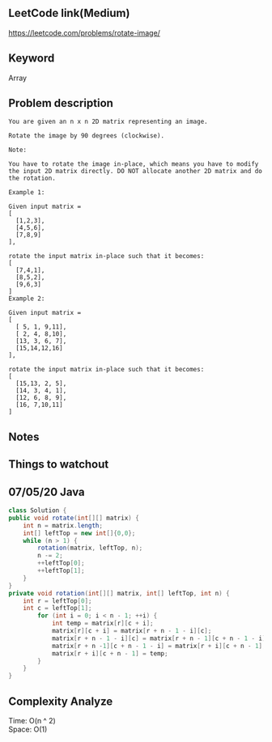 ## LeetCode link(Medium)
https://leetcode.com/problems/rotate-image/

## Keyword
Array

## Problem description
```
You are given an n x n 2D matrix representing an image.

Rotate the image by 90 degrees (clockwise).

Note:

You have to rotate the image in-place, which means you have to modify the input 2D matrix directly. DO NOT allocate another 2D matrix and do the rotation.

Example 1:

Given input matrix = 
[
  [1,2,3],
  [4,5,6],
  [7,8,9]
],

rotate the input matrix in-place such that it becomes:
[
  [7,4,1],
  [8,5,2],
  [9,6,3]
]
Example 2:

Given input matrix =
[
  [ 5, 1, 9,11],
  [ 2, 4, 8,10],
  [13, 3, 6, 7],
  [15,14,12,16]
], 

rotate the input matrix in-place such that it becomes:
[
  [15,13, 2, 5],
  [14, 3, 4, 1],
  [12, 6, 8, 9],
  [16, 7,10,11]
]
```



## Notes


## Things to watchout

## 07/05/20 Java

```java
class Solution {
public void rotate(int[][] matrix) {
	int n = matrix.length;
	int[] leftTop = new int[]{0,0};
	while (n > 1) {
		rotation(matrix, leftTop, n);
		n -= 2;
		++leftTop[0];
		++leftTop[1];
	}
}
private void rotation(int[][] matrix, int[] leftTop, int n) {
	int r = leftTop[0];
	int c = leftTop[1];
		for (int i = 0; i < n - 1; ++i) {
			int temp = matrix[r][c + i];
			matrix[r][c + i] = matrix[r + n - 1 - i][c];
			matrix[r + n - 1 - i][c] = matrix[r + n - 1][c + n - 1 - i];
			matrix[r + n -1][c + n - 1 - i] = matrix[r + i][c + n - 1];
			matrix[r + i][c + n - 1] = temp;
		}
	}
}


```
## Complexity Analyze
Time: O(n ^ 2)       \
Space: O(1)